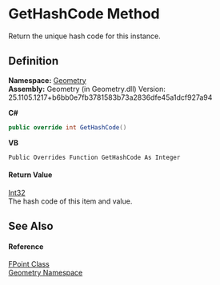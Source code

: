 # GetHashCode Method


Return the unique hash code for this instance.



## Definition
**Namespace:** <a href="eb409b48-e279-bdb4-daf3-3196b72d55a2.md">Geometry</a>  
**Assembly:** Geometry (in Geometry.dll) Version: 25.1105.1217+b6bb0e7fb3781583b73a2836dfe45a1dcf927a94

**C#**
``` C#
public override int GetHashCode()
```
**VB**
``` VB
Public Overrides Function GetHashCode As Integer
```



#### Return Value
<a href="https://learn.microsoft.com/dotnet/api/system.int32" target="_blank" rel="noopener noreferrer">Int32</a>  
The hash code of this item and value.

## See Also


#### Reference
<a href="477a6142-7b25-5977-263a-a8e4e3c4f582.md">FPoint Class</a>  
<a href="eb409b48-e279-bdb4-daf3-3196b72d55a2.md">Geometry Namespace</a>  
